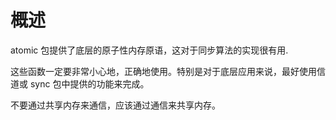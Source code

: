 # 概述

atomic 包提供了底层的原子性内存原语，这对于同步算法的实现很有用.

这些函数一定要非常小心地，正确地使用。特别是对于底层应用来说，最好使用信道或 sync 包中提供的功能来完成。

不要通过共享内存来通信，应该通过通信来共享内存。
